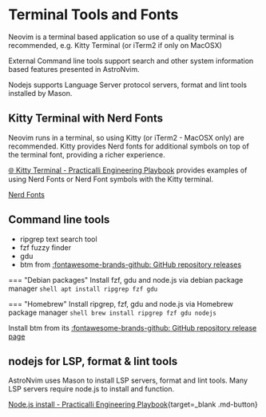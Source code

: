 # Terminal Tools and Fonts

Neovim is a terminal based application so use of a quality terminal is recommended, e.g. Kitty Terminal (or iTerm2 if only on MacOSX)

External Command line tools support search and other system information based features presented in AstroNvim.

Nodejs supports Language Server protocol servers, format and lint tools installed by Mason.


## Kitty Terminal with Nerd Fonts

Neovim runs in a terminal, so using Kitty (or iTerm2 - MacOSX only) are recommended.  Kitty provides Nerd fonts for additional symbols on top of the terminal font, providing a richer experience.

[:globe_with_meridians: Kitty Terminal - Practicalli Engineering Playbook](https://practical.li/engineering-playbook/command-line/kitty-terminal/) provides examples of using Nerd Fonts or Nerd Font symbols with the Kitty terminal.

[Nerd Fonts](https://www.nerdfonts.com/)


## Command line tools

- ripgrep text search tool
- fzf fuzzy finder
- gdu
- btm from [:fontawesome-brands-github: GitHub repository releases](https://github.com/ClementTsang/bottom/releases/)

=== "Debian packages"
    Install fzf, gdu and node.js via debian package manager
    ```shell
    apt install ripgrep fzf gdu
    ```

=== "Homebrew"
    Install ripgrep, fzf, gdu and node.js via Homebrew package manager
    ```shell
    brew install ripgrep fzf gdu nodejs
    ```

Install btm from its [:fontawesome-brands-github: GitHub repository release page](https://github.com/ClementTsang/bottom/releases/)



## nodejs for LSP, format & lint tools

AstroNvim uses Mason to install LSP servers, format and lint tools.  Many LSP servers require node.js to install and function.

[Node.js install - Practicalli Engineering Playbook](https://practical.li/engineering-playbook/programming-languages/javascript/nodejs/){target=_blank .md-button}
